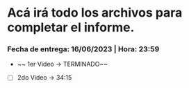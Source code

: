 # Acá irá todo los archivos para completar el informe.

### Fecha de entrega: 16/06/2023 | Hora: 23:59

* ~~ 1er Video -> TERMINADO~~
* [ ] 2do Video -> 34:15
